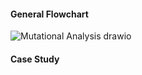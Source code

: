 #### General Flowchart 

![Mutational Analysis drawio](https://user-images.githubusercontent.com/30191888/147339803-da42749d-7177-479d-adeb-a0ce9f2e5fce.png)


#### Case Study 


